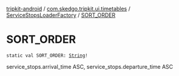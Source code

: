 [tripkit-android](../../index.md) / [com.skedgo.tripkit.ui.timetables](../index.md) / [ServiceStopsLoaderFactory](index.md) / [SORT_ORDER](./-s-o-r-t_-o-r-d-e-r.md)

# SORT_ORDER

`static val SORT_ORDER: `[`String`](https://kotlinlang.org/api/latest/jvm/stdlib/kotlin/-string/index.html)`!`

service_stops.arrival_time ASC, service_stops.departure_time ASC

